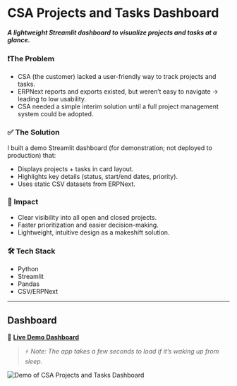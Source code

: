# CSA Projects and Tasks Dashboard

***A lightweight Streamlit dashboard to visualize projects and tasks at a glance.***

### ❗The Problem
- CSA (the customer) lacked a user-friendly way to track projects and tasks.
- ERPNext reports and exports existed, but weren’t easy to navigate → leading to low usability.
- CSA needed a simple interim solution until a full project management system could be adopted.

 
### ✅ The Solution
I built a demo Streamlit dashboard (for demonstration; not deployed to production) that:
- Displays projects + tasks in card layout.
- Highlights key details (status, start/end dates, priority).
- Uses static CSV datasets from ERPNext.


### 🌟 Impact
- Clear visibility into all open and closed projects.  
- Faster prioritization and easier decision-making.  
- Lightweight, intuitive design as a makeshift solution.

### 🛠 Tech Stack
- Python  
- Streamlit  
- Pandas  
- CSV/ERPNext 
 

---

## Dashboard


🚀 [**Live Demo Dashboard**](https://csaprojects.streamlit.app/)
> ⚡ *Note: The app takes a few seconds to load if it’s waking up from sleep.*


![Demo of CSA Projects and Tasks Dashboard](https://github.com/architkannan/csaprojects/blob/main/Project-Tasks%20Dashboard.gif?raw=true)




